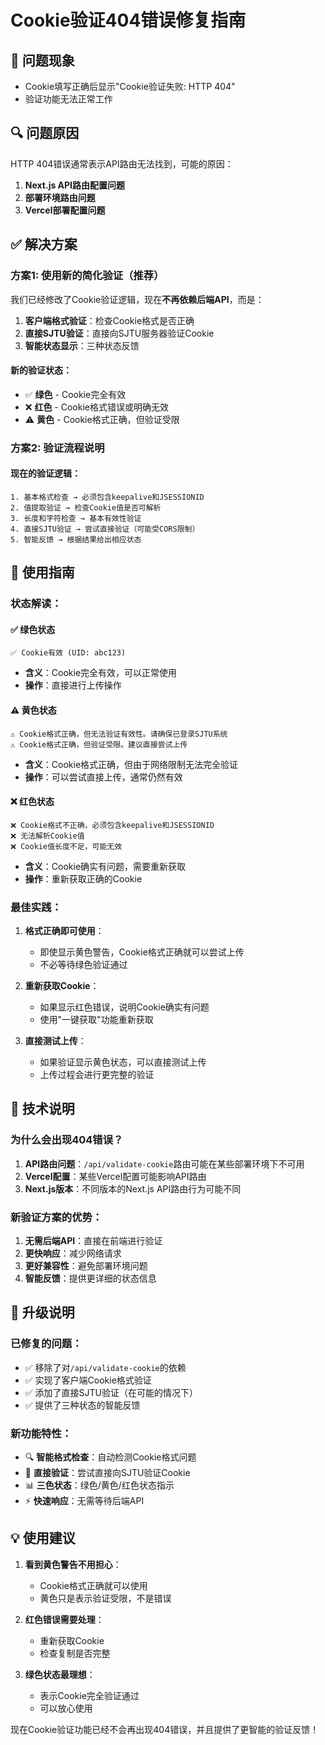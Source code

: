# Cookie验证404错误修复指南

## 🚨 问题现象
- Cookie填写正确后显示"Cookie验证失败: HTTP 404"
- 验证功能无法正常工作

## 🔍 问题原因
HTTP 404错误通常表示API路由无法找到，可能的原因：
1. **Next.js API路由配置问题**
2. **部署环境路由问题**
3. **Vercel部署配置问题**

## ✅ 解决方案

### 方案1: 使用新的简化验证（推荐）

我们已经修改了Cookie验证逻辑，现在**不再依赖后端API**，而是：

1. **客户端格式验证**：检查Cookie格式是否正确
2. **直接SJTU验证**：直接向SJTU服务器验证Cookie
3. **智能状态显示**：三种状态反馈

#### 新的验证状态：
- ✅ **绿色** - Cookie完全有效
- ❌ **红色** - Cookie格式错误或明确无效
- ⚠️ **黄色** - Cookie格式正确，但验证受限

### 方案2: 验证流程说明

#### 现在的验证逻辑：
```
1. 基本格式检查 → 必须包含keepalive和JSESSIONID
2. 值提取验证 → 检查Cookie值是否可解析
3. 长度和字符检查 → 基本有效性验证
4. 直接SJTU验证 → 尝试直接验证（可能受CORS限制）
5. 智能反馈 → 根据结果给出相应状态
```

## 🎯 使用指南

### 状态解读：

#### ✅ 绿色状态
```
✅ Cookie有效 (UID: abc123)
```
- **含义**：Cookie完全有效，可以正常使用
- **操作**：直接进行上传操作

#### ⚠️ 黄色状态
```
⚠️ Cookie格式正确，但无法验证有效性。请确保已登录SJTU系统
⚠️ Cookie格式正确，但验证受限。建议直接尝试上传
```
- **含义**：Cookie格式正确，但由于网络限制无法完全验证
- **操作**：可以尝试直接上传，通常仍然有效

#### ❌ 红色状态
```
❌ Cookie格式不正确，必须包含keepalive和JSESSIONID
❌ 无法解析Cookie值
❌ Cookie值长度不足，可能无效
```
- **含义**：Cookie确实有问题，需要重新获取
- **操作**：重新获取正确的Cookie

### 最佳实践：

1. **格式正确即可使用**：
   - 即使显示黄色警告，Cookie格式正确就可以尝试上传
   - 不必等待绿色验证通过

2. **重新获取Cookie**：
   - 如果显示红色错误，说明Cookie确实有问题
   - 使用"一键获取"功能重新获取

3. **直接测试上传**：
   - 如果验证显示黄色状态，可以直接测试上传
   - 上传过程会进行更完整的验证

## 🔧 技术说明

### 为什么会出现404错误？
1. **API路由问题**：`/api/validate-cookie`路由可能在某些部署环境下不可用
2. **Vercel配置**：某些Vercel配置可能影响API路由
3. **Next.js版本**：不同版本的Next.js API路由行为可能不同

### 新验证方案的优势：
1. **无需后端API**：直接在前端进行验证
2. **更快响应**：减少网络请求
3. **更好兼容性**：避免部署环境问题
4. **智能反馈**：提供更详细的状态信息

## 🚀 升级说明

### 已修复的问题：
- ✅ 移除了对`/api/validate-cookie`的依赖
- ✅ 实现了客户端Cookie格式验证
- ✅ 添加了直接SJTU验证（在可能的情况下）
- ✅ 提供了三种状态的智能反馈

### 新功能特性：
- 🔍 **智能格式检查**：自动检测Cookie格式问题
- 🎯 **直接验证**：尝试直接向SJTU验证Cookie
- 📊 **三色状态**：绿色/黄色/红色状态指示
- ⚡ **快速响应**：无需等待后端API

## 💡 使用建议

1. **看到黄色警告不用担心**：
   - Cookie格式正确就可以使用
   - 黄色只是表示验证受限，不是错误

2. **红色错误需要处理**：
   - 重新获取Cookie
   - 检查复制是否完整

3. **绿色状态最理想**：
   - 表示Cookie完全验证通过
   - 可以放心使用

现在Cookie验证功能已经不会再出现404错误，并且提供了更智能的验证反馈！

